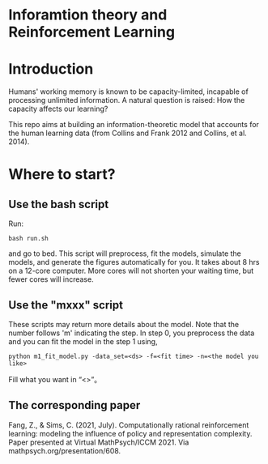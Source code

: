 # Inforamtion theory and Reinforcement Learning

# Introduction

Humans' working memory is known to be capacity-limited, incapable of processing unlimited information. A natural question is raised: How the capacity affects our learning?

This repo aims at building an information-theoretic model that accounts for the human learning data (from Collins and Frank 2012 and Collins, et al. 2014). 

# Where to start?

## Use the bash script

Run:

    bash run.sh 

and go to bed. This script will preprocess, fit the models, simulate the models, and generate the figures automatically for you. It takes about 8 hrs on a 12-core computer. More cores will not shorten your waiting time, but fewer cores will increase. 

## Use the "mxxx" script

These scripts may return more details about the model. Note that the number follows 'm' indicating the step. In step 0, you preprocess the data and you can fit the model in the step 1 using,

    python m1_fit_model.py -data_set=<ds> -f=<fit time> -n=<the model you like>

Fill what you want in “<>”。

## The corresponding paper

Fang, Z., & Sims, C. (2021, July). Computationally rational reinforcement learning: modeling the influence of policy and representation complexity. Paper presented at Virtual MathPsych/ICCM 2021. Via mathpsych.org/presentation/608.